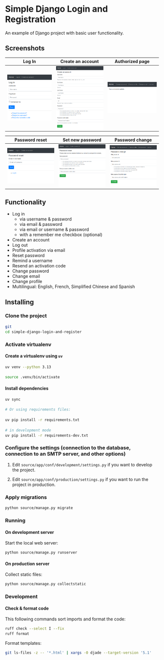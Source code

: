 # Simple Django Login and Registration

An example of Django project with basic user functionality.

## Screenshots

| Log In | Create an account | Authorized page |
| -------|--------------|-----------------|
| <img src="./screenshots/login.png" width="200"> | <img src="./screenshots/create_an_account.png" width="200"> | <img src="./screenshots/authorized_page.png" width="200"> |

| Password reset | Set new password | Password change |
| ---------------|------------------|-----------------|
| <img src="./screenshots/password_reset.png" width="200"> | <img src="./screenshots/set_new_password.png" width="200"> | <img src="./screenshots/password_change.png" width="200"> |

## Functionality

- Log in
    - via username & password
    - via email & password
    - via email or username & password
    - with a remember me checkbox (optional)
- Create an account
- Log out
- Profile activation via email
- Reset password
- Remind a username
- Resend an activation code
- Change password
- Change email
- Change profile
- Multilingual: English, French, Simplified Chinese and Spanish


## Installing

### Clone the project

```bash
git 
cd simple-django-login-and-register
```

### Activate virtualenv

#### Create a virtualenv using `uv`

```bash
uv venv --python 3.13

source .venv/bin/activate
```

#### Install dependencies

```bash
uv sync

# Or using requirements files:

uv pip install -r requirements.txt

# in development mode
uv pip install -r requirements-dev.txt
```

### Configure the settings (connection to the database, connection to an SMTP server, and other options)

1. Edit `source/app/conf/development/settings.py` if you want to develop the project.

2. Edit `source/app/conf/production/settings.py` if you want to run the project in production.

### Apply migrations

```bash
python source/manage.py migrate
```

### Running

#### On development server

Start the local web server:

```bash
python source/manage.py runserver
```

#### On production server

Collect static files:

```bash
python source/manage.py collectstatic
```

### Development

#### Check & format code

This following commands sort imports and format the code:

```bash
ruff check --select I --fix
ruff format
```

Format templates:

```bash
git ls-files -z -- '*.html' | xargs -0 djade --target-version '5.1'
```

